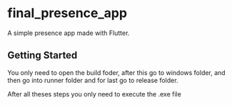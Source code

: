 # final_presence_app

A simple presence app made with Flutter.

## Getting Started

You only need to open the build foder, after this go to windows folder, and then go into runner folder and for last go to release folder.

After all theses steps you only need to execute the .exe file
